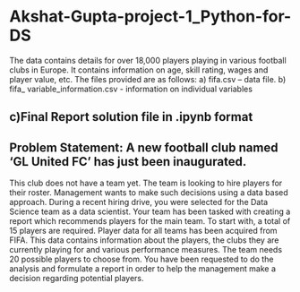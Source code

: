 # Akshat-Gupta-project-1_Python-for-DS
The data contains details for over 18,000 players playing in various football clubs in Europe. It contains information on age, skill rating, wages and player value, etc. The files provided are as follows:
a) fifa.csv – data file.
b) fifa_ variable_information.csv - information on individual variables
## c)Final Report solution file in .ipynb format


## Problem Statement: A new football club named ‘GL United FC’ has just been inaugurated. 
This club does not have a team yet. The team is looking to hire players for their roster.
Management wants to make such decisions using a data based approach.
During a recent hiring drive, you were selected for the Data Science team as a
data scientist. Your team has been tasked with creating a report which
recommends players for the main team. To start with, a total of 15 players are
required. Player data for all teams has been acquired from FIFA. This data
contains information about the players, the clubs they are currently playing for
and various performance measures. The team needs 20 possible players to
choose from. You have been requested to do the analysis and formulate a
report in order to help the management make a decision regarding potential
players.
